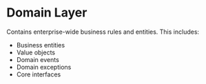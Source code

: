 # Domain Layer

Contains enterprise-wide business rules and entities. This includes:

- Business entities
- Value objects
- Domain events
- Domain exceptions
- Core interfaces